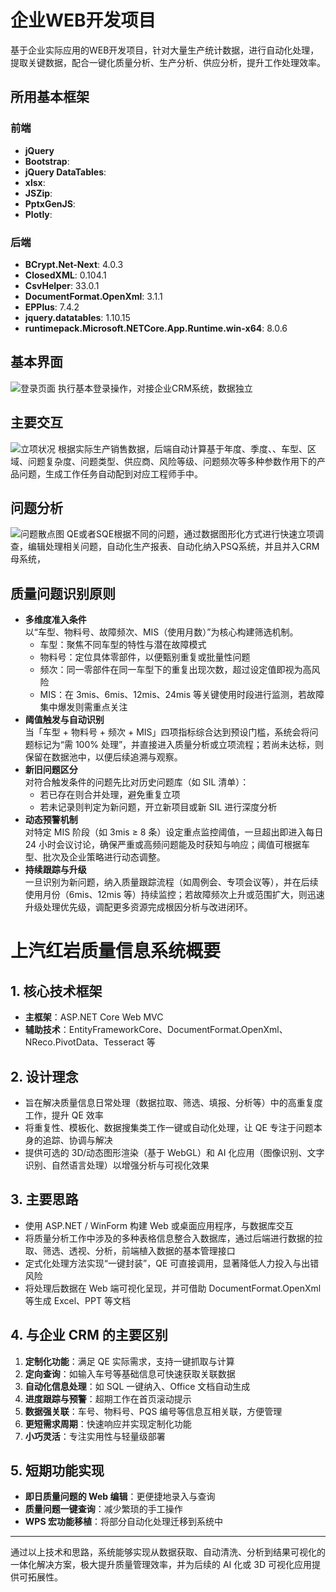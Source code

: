 # 企业WEB开发项目

基于企业实际应用的WEB开发项目，针对大量生产统计数据，进行自动化处理，提取关键数据，配合一键化质量分析、生产分析、供应分析，提升工作处理效率。

## 所用基本框架

### 前端

- **jQuery**
- **Bootstrap**: 
- **jQuery DataTables**: 
- **xlsx**: 
- **JSZip**:
- **PptxGenJS**: 
- **Plotly**:

### 后端

- **BCrypt.Net-Next**: 4.0.3
- **ClosedXML**: 0.104.1
- **CsvHelper**: 33.0.1
- **DocumentFormat.OpenXml**: 3.1.1
- **EPPlus**: 7.4.2
- **jquery.datatables**: 1.10.15
- **runtimepack.Microsoft.NETCore.App.Runtime.win-x64**: 8.0.6

## 基本界面
![登录页面](https://github.com/user-attachments/assets/18403d38-251f-4a6b-bea0-53574e72c3bd)
执行基本登录操作，对接企业CRM系统，数据独立

## 主要交互
![立项状况](https://github.com/user-attachments/assets/0e09e943-8f22-487b-b0ea-4174f49cb08a)
根据实际生产销售数据，后端自动计算基于年度、季度、、车型、区域、问题复杂度、问题类型、供应商、风险等级、问题频次等多种参数作用下的产品问题，生成工作任务自动配到对应工程师手中。

## 问题分析
![问题散点图](https://github.com/user-attachments/assets/5646ab8a-6c55-4b33-8a89-4a3c42c01cf4)
QE或者SQE根据不同的问题，通过数据图形化方式进行快速立项调查，编辑处理相关问题，自动化生产报表、自动化纳入PSQ系统，并且并入CRM母系统，


## 质量问题识别原则
- **多维度准入条件**  
  以“车型、物料号、故障频次、MIS（使用月数）”为核心构建筛选机制。  
  - 车型：聚焦不同车型的特性与潜在故障模式  
  - 物料号：定位具体零部件，以便甄别重复或批量性问题  
  - 频次：同一零部件在同一车型下的重复出现次数，超过设定值即视为高风险  
  - MIS：在 3mis、6mis、12mis、24mis 等关键使用时段进行监测，若故障集中爆发则需重点关注
- **阈值触发与自动识别**  
  当「车型 + 物料号 + 频次 + MIS」四项指标综合达到预设门槛，系统会将问题标记为“需 100% 处理”，并直接进入质量分析或立项流程；若尚未达标，则保留在数据池中，以便后续追溯与观察。
- **新旧问题区分**  
  对符合触发条件的问题先比对历史问题库（如 SIL 清单）：  
  - 若已存在则合并处理，避免重复立项  
  - 若未记录则判定为新问题，开立新项目或新 SIL 进行深度分析
- **动态预警机制**  
  对特定 MIS 阶段（如 3mis ≥ 8 条）设定重点监控阈值，一旦超出即进入每日 24 小时会议讨论，确保严重或高频问题能及时获知与响应；阈值可根据车型、批次及企业策略进行动态调整。
- **持续跟踪与升级**  
  一旦识别为新问题，纳入质量跟踪流程（如周例会、专项会议等），并在后续使用月份（6mis、12mis 等）持续监控；若故障频次上升或范围扩大，则迅速升级处理优先级，调配更多资源完成根因分析与改进闭环。

# 上汽红岩质量信息系统概要

## 1. 核心技术框架
- **主框架**：ASP.NET Core Web MVC  
- **辅助技术**：EntityFrameworkCore、DocumentFormat.OpenXml、NReco.PivotData、Tesseract 等

## 2. 设计理念
- 旨在解决质量信息日常处理（数据拉取、筛选、填报、分析等）中的高重复度工作，提升 QE 效率  
- 将重复性、模板化、数据搜集类工作一键或自动化处理，让 QE 专注于问题本身的追踪、协调与解决  
- 提供可选的 3D/动态图形渲染（基于 WebGL）和 AI 化应用（图像识别、文字识别、自然语言处理）以增强分析与可视化效果

## 3. 主要思路
- 使用 ASP.NET / WinForm 构建 Web 或桌面应用程序，与数据库交互  
- 将质量分析工作中涉及的多种表格信息整合入数据库，通过后端进行数据的拉取、筛选、透视、分析，前端植入数据的基本管理接口  
- 定式化处理方法实现“一键封装”，QE 可直接调用，显著降低人力投入与出错风险  
- 将处理后数据在 Web 端可视化呈现，并可借助 DocumentFormat.OpenXml 等生成 Excel、PPT 等文档  

## 4. 与企业 CRM 的主要区别
1. **定制化功能**：满足 QE 实际需求，支持一键抓取与计算  
2. **定向查询**：如输入车号等基础信息可快速获取关联数据  
3. **自动化信息处理**：如 SQL 一键纳入、Office 文档自动生成  
4. **进度跟踪与预警**：超期工作在首页滚动提示  
5. **数据强关联**：车号、物料号、PQS 编号等信息互相关联，方便管理  
6. **更短需求周期**：快速响应并实现定制化功能  
7. **小巧灵活**：专注实用性与轻量级部署  

## 5. 短期功能实现
- **即日质量问题的 Web 编辑**：更便捷地录入与查询  
- **质量问题一键查询**：减少繁琐的手工操作  
- **WPS 宏功能移植**：将部分自动化处理迁移到系统中  

---

通过以上技术和思路，系统能够实现从数据获取、自动清洗、分析到结果可视化的一体化解决方案，极大提升质量管理效率，并为后续的 AI 化或 3D 可视化应用提供可拓展性。

